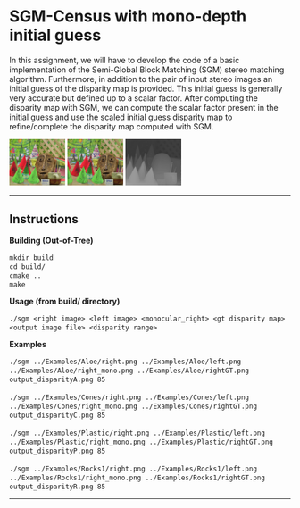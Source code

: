 SGM-Census with mono-depth initial guess
========================================
In this assignment, we will have to develop the code of a basic implementation of the Semi-Global
Block Matching (SGM) stereo matching algorithm. Furthermore, in addition to the pair of input
stereo images an initial guess of the disparity map is provided. This initial guess is generally very
accurate but defined up to a scalar factor. After computing the disparity map with SGM, we can
compute the scalar factor present in the initial guess and use the scaled initial guess disparity map
to refine/complete the disparity map computed with SGM.

<p float="left">
  <img src="media_readme/right.png" width="100" />
  <img src="media_readme/left.png" width="100" /> 
  <img src="media_readme/output.png" width="100" />
</p>



---
## Instructions

**Building (Out-of-Tree)**

    mkdir build
    cd build/
    cmake ..
    make
    
**Usage (from build/ directory)**

    ./sgm <right image> <left image> <monocular_right> <gt disparity map> <output image file> <disparity range> 

**Examples**

    ./sgm ../Examples/Aloe/right.png ../Examples/Aloe/left.png ../Examples/Aloe/right_mono.png ../Examples/Aloe/rightGT.png output_disparityA.png 85

    ./sgm ../Examples/Cones/right.png ../Examples/Cones/left.png ../Examples/Cones/right_mono.png ../Examples/Cones/rightGT.png output_disparityC.png 85

    ./sgm ../Examples/Plastic/right.png ../Examples/Plastic/left.png ../Examples/Plastic/right_mono.png ../Examples/Plastic/rightGT.png output_disparityP.png 85

    ./sgm ../Examples/Rocks1/right.png ../Examples/Rocks1/left.png ../Examples/Rocks1/right_mono.png ../Examples/Rocks1/rightGT.png output_disparityR.png 85

---


